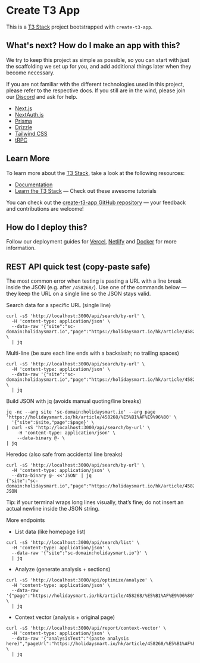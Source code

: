 # Create T3 App

This is a [T3 Stack](https://create.t3.gg/) project bootstrapped with `create-t3-app`.

## What's next? How do I make an app with this?

We try to keep this project as simple as possible, so you can start with just the scaffolding we set up for you, and add additional things later when they become necessary.

If you are not familiar with the different technologies used in this project, please refer to the respective docs. If you still are in the wind, please join our [Discord](https://t3.gg/discord) and ask for help.

- [Next.js](https://nextjs.org)
- [NextAuth.js](https://next-auth.js.org)
- [Prisma](https://prisma.io)
- [Drizzle](https://orm.drizzle.team)
- [Tailwind CSS](https://tailwindcss.com)
- [tRPC](https://trpc.io)

## Learn More

To learn more about the [T3 Stack](https://create.t3.gg/), take a look at the following resources:

- [Documentation](https://create.t3.gg/)
- [Learn the T3 Stack](https://create.t3.gg/en/faq#what-learning-resources-are-currently-available) — Check out these awesome tutorials

You can check out the [create-t3-app GitHub repository](https://github.com/t3-oss/create-t3-app) — your feedback and contributions are welcome!

## How do I deploy this?

Follow our deployment guides for [Vercel](https://create.t3.gg/en/deployment/vercel), [Netlify](https://create.t3.gg/en/deployment/netlify) and [Docker](https://create.t3.gg/en/deployment/docker) for more information.
## REST API quick test (copy-paste safe)

The most common error when testing is pasting a URL with a line break inside the JSON (e.g. after `/458268/`). Use one of the commands below — they keep the URL on a single line so the JSON stays valid.

Search data for a specific URL (single line)

```
curl -sS 'http://localhost:3000/api/search/by-url' \
  -H 'content-type: application/json' \
  --data-raw '{"site":"sc-domain:holidaysmart.io","page":"https://holidaysmart.io/hk/article/458268/%E5%B1%AF%E9%96%80"}' \
  | jq
```

Multi-line (be sure each line ends with a backslash; no trailing spaces)

```
curl -sS 'http://localhost:3000/api/search/by-url' \
  -H 'content-type: application/json' \
  --data-raw '{"site":"sc-domain:holidaysmart.io","page":"https://holidaysmart.io/hk/article/458268/%E5%B1%AF%E9%96%80"}' \
  | jq
```

Build JSON with jq (avoids manual quoting/line breaks)

```
jq -nc --arg site 'sc-domain:holidaysmart.io' --arg page 'https://holidaysmart.io/hk/article/458268/%E5%B1%AF%E9%96%80' \
  '{"site":$site,"page":$page}' \
| curl -sS 'http://localhost:3000/api/search/by-url' \
    -H 'content-type: application/json' \
    --data-binary @- \
| jq
```

Heredoc (also safe from accidental line breaks)

```
curl -sS 'http://localhost:3000/api/search/by-url' \
  -H 'content-type: application/json' \
  --data-binary @- <<'JSON' | jq
{"site":"sc-domain:holidaysmart.io","page":"https://holidaysmart.io/hk/article/458268/%E5%B1%AF%E9%96%80"}
JSON
```

Tip: if your terminal wraps long lines visually, that’s fine; do not insert an actual newline inside the JSON string.

More endpoints

- List data (like homepage list)

```
curl -sS 'http://localhost:3000/api/search/list' \
  -H 'content-type: application/json' \
  --data-raw '{"site":"sc-domain:holidaysmart.io"}' \
  | jq
```

- Analyze (generate analysis + sections)

```
curl -sS 'http://localhost:3000/api/optimize/analyze' \
  -H 'content-type: application/json' \
  --data-raw '{"page":"https://holidaysmart.io/hk/article/458268/%E5%B1%AF%E9%96%80","bestQuery":null,"bestQueryClicks":null,"bestQueryPosition":null,"prevBestQuery":null,"prevBestPosition":null,"prevBestClicks":null,"rank4":null,"rank5":null,"rank6":null,"rank7":null,"rank8":null,"rank9":null,"rank10":null}' \
  | jq
```

- Context vector (analysis + original page)

```
curl -sS 'http://localhost:3000/api/report/context-vector' \
  -H 'content-type: application/json' \
  --data-raw '{"analysisText":"(paste analysis here)","pageUrl":"https://holidaysmart.io/hk/article/458268/%E5%B1%AF%E9%96%80"}' \
  | jq
```
